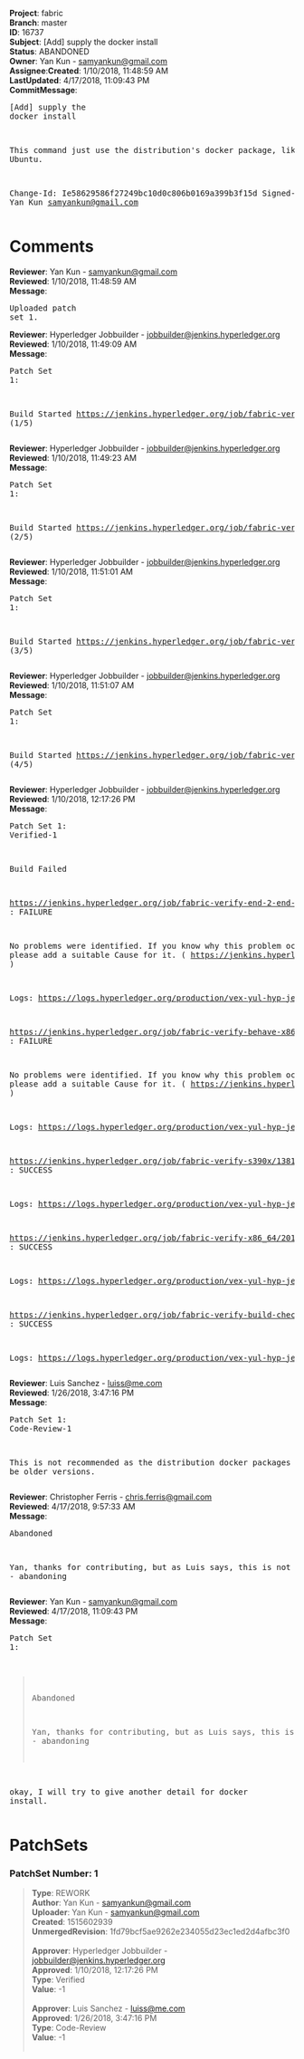 <strong>Project</strong>: fabric</br><strong>Branch</strong>: master<br><strong>ID</strong>: 16737<br><strong>Subject</strong>: [Add] supply the docker install<br><strong>Status</strong>: ABANDONED<br><strong>Owner</strong>: Yan Kun - samyankun@gmail.com<br><strong>Assignee</strong>:<strong>Created</strong>: 1/10/2018, 11:48:59 AM<br><strong>LastUpdated</strong>: 4/17/2018, 11:09:43 PM<br><strong>CommitMessage</strong>:<br><pre>[Add] supply the docker install

This command just use the distribution's docker package, like
Ubuntu.

Change-Id: Ie58629586f27249bc10d0c806b0169a399b3f15d
Signed-off-by: Yan Kun <samyankun@gmail.com>
</pre><h1>Comments</h1><strong>Reviewer</strong>: Yan Kun - samyankun@gmail.com<br><strong>Reviewed</strong>: 1/10/2018, 11:48:59 AM<br><strong>Message</strong>: <pre>Uploaded patch set 1.</pre><strong>Reviewer</strong>: Hyperledger Jobbuilder - jobbuilder@jenkins.hyperledger.org<br><strong>Reviewed</strong>: 1/10/2018, 11:49:09 AM<br><strong>Message</strong>: <pre>Patch Set 1:

Build Started https://jenkins.hyperledger.org/job/fabric-verify-s390x/1381/ (1/5)</pre><strong>Reviewer</strong>: Hyperledger Jobbuilder - jobbuilder@jenkins.hyperledger.org<br><strong>Reviewed</strong>: 1/10/2018, 11:49:23 AM<br><strong>Message</strong>: <pre>Patch Set 1:

Build Started https://jenkins.hyperledger.org/job/fabric-verify-end-2-end-x86_64/11906/ (2/5)</pre><strong>Reviewer</strong>: Hyperledger Jobbuilder - jobbuilder@jenkins.hyperledger.org<br><strong>Reviewed</strong>: 1/10/2018, 11:51:01 AM<br><strong>Message</strong>: <pre>Patch Set 1:

Build Started https://jenkins.hyperledger.org/job/fabric-verify-behave-x86_64/14313/ (3/5)</pre><strong>Reviewer</strong>: Hyperledger Jobbuilder - jobbuilder@jenkins.hyperledger.org<br><strong>Reviewed</strong>: 1/10/2018, 11:51:07 AM<br><strong>Message</strong>: <pre>Patch Set 1:

Build Started https://jenkins.hyperledger.org/job/fabric-verify-x86_64/20195/ (4/5)</pre><strong>Reviewer</strong>: Hyperledger Jobbuilder - jobbuilder@jenkins.hyperledger.org<br><strong>Reviewed</strong>: 1/10/2018, 12:17:26 PM<br><strong>Message</strong>: <pre>Patch Set 1: Verified-1

Build Failed 

https://jenkins.hyperledger.org/job/fabric-verify-end-2-end-x86_64/11906/ : FAILURE

No problems were identified. If you know why this problem occurred, please add a suitable Cause for it. ( https://jenkins.hyperledger.org/job/fabric-verify-end-2-end-x86_64/11906/ )

Logs: https://logs.hyperledger.org/production/vex-yul-hyp-jenkins-3/fabric-verify-end-2-end-x86_64/11906

https://jenkins.hyperledger.org/job/fabric-verify-behave-x86_64/14313/ : FAILURE

No problems were identified. If you know why this problem occurred, please add a suitable Cause for it. ( https://jenkins.hyperledger.org/job/fabric-verify-behave-x86_64/14313/ )

Logs: https://logs.hyperledger.org/production/vex-yul-hyp-jenkins-3/fabric-verify-behave-x86_64/14313

https://jenkins.hyperledger.org/job/fabric-verify-s390x/1381/ : SUCCESS

Logs: https://logs.hyperledger.org/production/vex-yul-hyp-jenkins-3/fabric-verify-s390x/1381

https://jenkins.hyperledger.org/job/fabric-verify-x86_64/20195/ : SUCCESS

Logs: https://logs.hyperledger.org/production/vex-yul-hyp-jenkins-3/fabric-verify-x86_64/20195

https://jenkins.hyperledger.org/job/fabric-verify-build-checks-x86_64/654/ : SUCCESS

Logs: https://logs.hyperledger.org/production/vex-yul-hyp-jenkins-3/fabric-verify-build-checks-x86_64/654</pre><strong>Reviewer</strong>: Luis Sanchez - luiss@me.com<br><strong>Reviewed</strong>: 1/26/2018, 3:47:16 PM<br><strong>Message</strong>: <pre>Patch Set 1: Code-Review-1

This is not recommended as the distribution docker packages tend to be older versions.</pre><strong>Reviewer</strong>: Christopher Ferris - chris.ferris@gmail.com<br><strong>Reviewed</strong>: 4/17/2018, 9:57:33 AM<br><strong>Message</strong>: <pre>Abandoned

Yan, thanks for contributing, but as Luis says, this is not advisable - abandoning</pre><strong>Reviewer</strong>: Yan Kun - samyankun@gmail.com<br><strong>Reviewed</strong>: 4/17/2018, 11:09:43 PM<br><strong>Message</strong>: <pre>Patch Set 1:

> Abandoned
 > 
 > Yan, thanks for contributing, but as Luis says, this is not
 > advisable - abandoning

okay, I will try to give another detail for docker install.</pre><h1>PatchSets</h1><h3>PatchSet Number: 1</h3><blockquote><strong>Type</strong>: REWORK<br><strong>Author</strong>: Yan Kun - samyankun@gmail.com<br><strong>Uploader</strong>: Yan Kun - samyankun@gmail.com<br><strong>Created</strong>: 1515602939<br><strong>UnmergedRevision</strong>: 1fd79bcf5ae9262e234055d23ec1ed2d4afbc3f0<br><br><strong>Approver</strong>: Hyperledger Jobbuilder - jobbuilder@jenkins.hyperledger.org<br><strong>Approved</strong>: 1/10/2018, 12:17:26 PM<br><strong>Type</strong>: Verified<br><strong>Value</strong>: -1<br><br><strong>Approver</strong>: Luis Sanchez - luiss@me.com<br><strong>Approved</strong>: 1/26/2018, 3:47:16 PM<br><strong>Type</strong>: Code-Review<br><strong>Value</strong>: -1<br><br></blockquote>